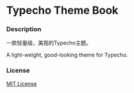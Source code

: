 # Typecho Theme Book

### Description

一款轻量级，美观的Typecho主题。

A light-weight, good-looking theme for Typecho.

### License

[MIT License](https://github.com/Yolo913/typecho-theme-book/LICENSE)

